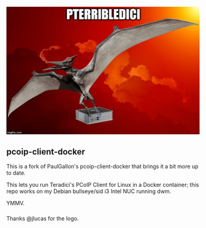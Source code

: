 ![pterribledici](/static/pterribledici.png)

## pcoip-client-docker
This is a fork of PaulGallon's pcoip-client-docker that brings it a bit more up to date.

This lets you run Teradici's PCoIP Client for Linux in a Docker container; this repo works on my Debian bullseye/sid i3 Intel NUC running dwm.

YMMV.

###
Thanks @jlucas for the logo.
